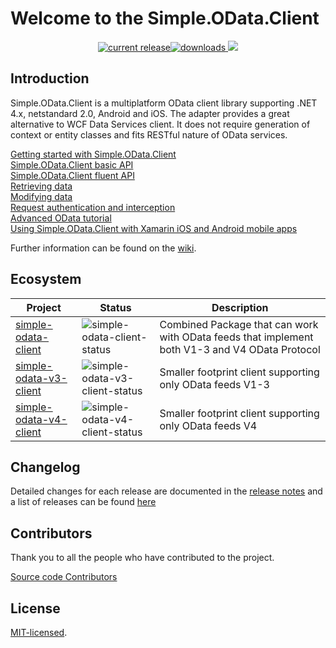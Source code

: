 # Welcome to the Simple.OData.Client

<p align="center">
<a href="https://www.nuget.org/packages/Simple.OData.Client/"><img src="https://img.shields.io/nuget/v/Simple.OData.Client.svg" alt="current release"><img src="https://img.shields.io/nuget/dt/Simple.OData.Client.svg" alt="downloads" />
</a>
 <a href="https://gitter.im/simple-odata-client/community"><img src="https://badges.gitter.im/gitterHQ/gitter.png"></a>
</p>

## Introduction

Simple.OData.Client is a multiplatform OData client library supporting .NET 4.x, netstandard 2.0, Android and iOS. The adapter provides a great alternative to WCF Data Services client. It does not require generation of context or entity classes and fits RESTful nature of OData services.

[Getting started with Simple.OData.Client](https://github.com/object/Simple.OData.Client/wiki/Getting-started-with-Simple.OData.Client)  
[Simple.OData.Client basic API](https://github.com/object/Simple.OData.Client/wiki/Simple.OData.Client-basic-API)  
[Simple.OData.Client fluent API](https://github.com/object/Simple.OData.Client/wiki/Simple.OData.Client-fluent-API)  
[Retrieving data](https://github.com/object/Simple.OData.Client/wiki/Retrieving-data)  
[Modifying data](https://github.com/object/Simple.OData.Client/wiki/Modifying-data)  
[Request authentication and interception](https://github.com/object/Simple.OData.Client/wiki/Request-authentication-and-interception)   
[Advanced OData tutorial](https://github.com/object/Simple.OData.Client/wiki/Advanced-OData-tutorial)   
[Using Simple.OData.Client with Xamarin iOS and Android mobile apps](https://github.com/object/Simple.OData.Client/wiki/Using-Simple.OData.Client-with-Xamarin-iOS-and-Android-mobile-apps)   


Further information can be found on the [wiki](https://github.com/object/Simple.OData.Client/wiki).

## Ecosystem

| Project | Status | Description |
|---------|--------|-------------|
| [simple-odata-client]        | ![simple-odata-client-status] | Combined Package that can work with OData feeds that implement both V1-3 and V4 OData Protocol
| [simple-odata-v3-client]        | ![simple-odata-v3-client-status] | Smaller footprint client supporting only OData feeds V1-3
| [simple-odata-v4-client]       | ![simple-odata-v4-client-status] | Smaller footprint client supporting only OData feeds V4

[simple-odata-client]: https://www.nuget.org/packages/Simple.OData.Client/
[simple-odata-v3-client]: https://www.nuget.org/packages/Simple.OData.v3.Client/
[simple-odata-v4-client]: https://www.nuget.org/packages/Simple.OData.v4.Client/

[simple-odata-client-status]: https://img.shields.io/nuget/v/Simple.OData.Client.svg
[simple-odata-v3-client-status]: https://img.shields.io/nuget/v/Simple.OData.v3.Client.svg
[simple-odata-v4-client-status]: https://img.shields.io/nuget/v/Simple.OData.v4.Client.svg


## Changelog

Detailed changes for each release are documented in the [release notes](https://github.com/object/Simple.OData.Client/blob/master/RELEASE_NOTES.md)
 and a list of releases can be found [here](https://github.com/object/simple.odata.client/releases)

## Contributors

Thank you to all the people who have contributed to the project.

<a href="https://github.com/object/Simple.OData.Client/graphs/contributors">Source code Contributors</a>



## License
<a href="http://opensource.org/licenses/MIT">MIT-licensed</a>.
